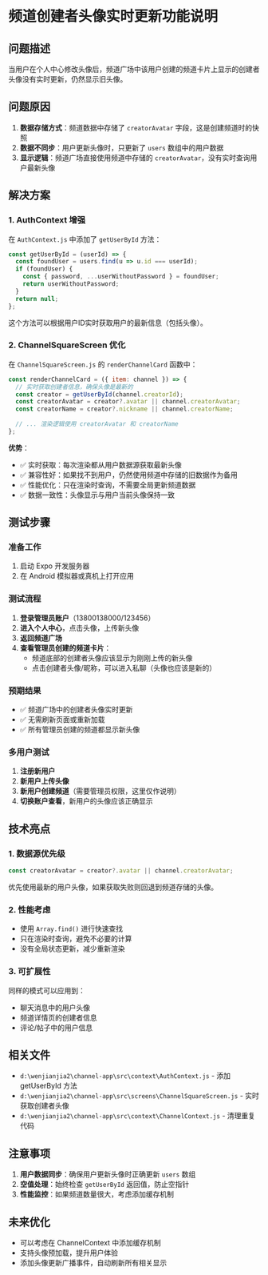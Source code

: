 # 频道创建者头像实时更新功能说明

## 问题描述
当用户在个人中心修改头像后，频道广场中该用户创建的频道卡片上显示的创建者头像没有实时更新，仍然显示旧头像。

## 问题原因
1. **数据存储方式**：频道数据中存储了 `creatorAvatar` 字段，这是创建频道时的快照
2. **数据不同步**：用户更新头像时，只更新了 `users` 数组中的用户数据
3. **显示逻辑**：频道广场直接使用频道中存储的 `creatorAvatar`，没有实时查询用户最新头像

## 解决方案

### 1. AuthContext 增强
在 `AuthContext.js` 中添加了 `getUserById` 方法：

```javascript
const getUserById = (userId) => {
  const foundUser = users.find(u => u.id === userId);
  if (foundUser) {
    const { password, ...userWithoutPassword } = foundUser;
    return userWithoutPassword;
  }
  return null;
};
```

这个方法可以根据用户ID实时获取用户的最新信息（包括头像）。

### 2. ChannelSquareScreen 优化
在 `ChannelSquareScreen.js` 的 `renderChannelCard` 函数中：

```javascript
const renderChannelCard = ({ item: channel }) => {
  // 实时获取创建者信息，确保头像是最新的
  const creator = getUserById(channel.creatorId);
  const creatorAvatar = creator?.avatar || channel.creatorAvatar;
  const creatorName = creator?.nickname || channel.creatorName;
  
  // ... 渲染逻辑使用 creatorAvatar 和 creatorName
};
```

**优势**：
- ✅ 实时获取：每次渲染都从用户数据源获取最新头像
- ✅ 兼容性好：如果找不到用户，仍然使用频道中存储的旧数据作为备用
- ✅ 性能优化：只在渲染时查询，不需要全局更新频道数据
- ✅ 数据一致性：头像显示与用户当前头像保持一致

## 测试步骤

### 准备工作
1. 启动 Expo 开发服务器
2. 在 Android 模拟器或真机上打开应用

### 测试流程
1. **登录管理员账户**（13800138000/123456）
2. **进入个人中心**，点击头像，上传新头像
3. **返回频道广场**
4. **查看管理员创建的频道卡片**：
   - 频道底部的创建者头像应该显示为刚刚上传的新头像
   - 点击创建者头像/昵称，可以进入私聊（头像也应该是新的）

### 预期结果
- ✅ 频道广场中的创建者头像实时更新
- ✅ 无需刷新页面或重新加载
- ✅ 所有管理员创建的频道都显示新头像

### 多用户测试
1. **注册新用户**
2. **新用户上传头像**
3. **新用户创建频道**（需要管理员权限，这里仅作说明）
4. **切换账户查看**，新用户的头像应该正确显示

## 技术亮点

### 1. 数据源优先级
```javascript
const creatorAvatar = creator?.avatar || channel.creatorAvatar;
```
优先使用最新的用户头像，如果获取失败则回退到频道存储的头像。

### 2. 性能考虑
- 使用 `Array.find()` 进行快速查找
- 只在渲染时查询，避免不必要的计算
- 没有全局状态更新，减少重新渲染

### 3. 可扩展性
同样的模式可以应用到：
- 聊天消息中的用户头像
- 频道详情页的创建者信息
- 评论/帖子中的用户信息

## 相关文件
- `d:\wenjianjia2\channel-app\src\context\AuthContext.js` - 添加 getUserById 方法
- `d:\wenjianjia2\channel-app\src\screens\ChannelSquareScreen.js` - 实时获取创建者头像
- `d:\wenjianjia2\channel-app\src\context\ChannelContext.js` - 清理重复代码

## 注意事项
1. **用户数据同步**：确保用户更新头像时正确更新 `users` 数组
2. **空值处理**：始终检查 `getUserById` 返回值，防止空指针
3. **性能监控**：如果频道数量很大，考虑添加缓存机制

## 未来优化
- 可以考虑在 ChannelContext 中添加缓存机制
- 支持头像预加载，提升用户体验
- 添加头像更新广播事件，自动刷新所有相关显示
